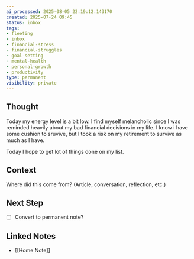 ```yaml
---
ai_processed: 2025-08-05 22:19:12.143170
created: 2025-07-24 09:45
status: inbox
tags:
- fleeting
- inbox
- financial-stress
- financial-struggles
- goal-setting
- mental-health
- personal-growth
- productivity
type: permanent
visibility: private
---
```

<!--
NOTE: This file uses a static date for validation. For new notes, use:
created: 2025-07-24 09:45
-->

## Thought  
Today my energy level is a bit low. I find myself melancholic since I was reminded heavily about my bad financial decisions in my life. I know i have some cushion to sruvive, but I took a risk on my retirement to survive as much as I have. 

Today I hope to get lot of things done on my list.

## Context  
Where did this come from? (Article, conversation, reflection, etc.)

## Next Step  
- [ ] Convert to permanent note?

## Linked Notes

- [[Home Note]]
